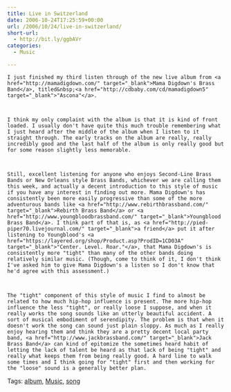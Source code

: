 ```yaml
---
title: Live in Switzerland
date: 2006-10-24T17:25:59+00:00
url: /2006/10/24/live-in-switzerland/
short-url:
  - http://bit.ly/ggbAVr
categories:
  - Music

---
```

<div class='microid-mailto+http:sha1:61693e217759e41323782995d421d185e7821adf'>
  
    I just finished my third listen through of the new live album from <a href="http://mamadigdown.com/" target="_blank">Mama Digdown's Brass Band</a>, titled&nbsp;<a href="http://cdbaby.com/cd/mamadigdown5" target="_blank">"Ascona"</a>.
  
  
  
    I think my only complaint with the album is that it is kind of front loaded. I usually don't have quite this much trouble remembering what I just heard after the middle of the album when I listen to it straight through. The early tracks on the album are really, really incredibly good and the last half of the album is only really good but for some reason slightly less memorable.
  
  
  
    Still, excellent listening for anyone who enjoys Second-Line Brass Bands or New Orleans style Brass Bands, whichever we are calling them this week, and actually a decent introduction to this style of music if you have any interest in finding out more. Mama Digdown's has consistently been more easily progressive than some of the more adventurous bands like <a href="http://www.rebirthbrassband.com/" target="_blank">Rebirth Brass Band</a> or <a href="http://www.youngbloodbrassband.com/" target="_blank">Youngblood Brass Band</a>. I think part of that is, as <a href="http://pied-piper70.livejournal.com/" target="_blank">a friend</a> put it after listening to Youngblood's <a href="https://layered.org/shop/Product.asp?ProdID=1CD03A" target="_blank">"Center. Level. Roar."</a>, that Mama Digdown's is consistently more "tight" than many of the other bands doing relatively similar music. (Though, come to think of it, I don't think I've asked him to give Mama Digdown's a listen so I don't know that he'd agree with this assessment.)
  
  
  
    The "tight" component of this style of music I find to almost be related to how much hip-hop influence is present. The more hip-hop influence the less "tight", or really loose I suppose, and when it really works the song sounds like an utterly beautiful accident. A sort of musical embodiment of serendipity. The problem is that when it doesn't work the song can sound just plain sloppy. As much as I really enjoy hearing them and think they are a pretty decent local party band, <a href="http://www.jackbrassband.com/" target="_blank">Jack Brass Band</a> can kind of epitomize the sometimes heard habit of letting the lack of talent be heard as that lack of being "tight" and really what keeps them from being really good. A hard line to walk some times and I think going for "tight" first and then working for the "loose" sound is a generally better plan.
  
</div>

<div class="st-post-tags">
  Tags: <a href="http://www.cavort.org/tag/album/" title="album" rel="tag">album</a>, <a href="http://www.cavort.org/tag/music/" title="Music" rel="tag">Music</a>, <a href="http://www.cavort.org/tag/song/" title="song" rel="tag">song</a><br />
</div>
